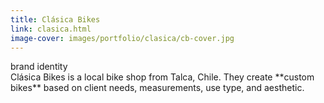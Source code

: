 ```yaml
---
title: Clásica Bikes
link: clasica.html
image-cover: images/portfolio/clasica/cb-cover.jpg
---
```

<div class="skills">
  <span class="skill">brand identity</span>
</div>
Clásica Bikes is a local bike shop from Talca, Chile. They create **custom bikes** based on client needs, measurements, use type, and aesthetic.
